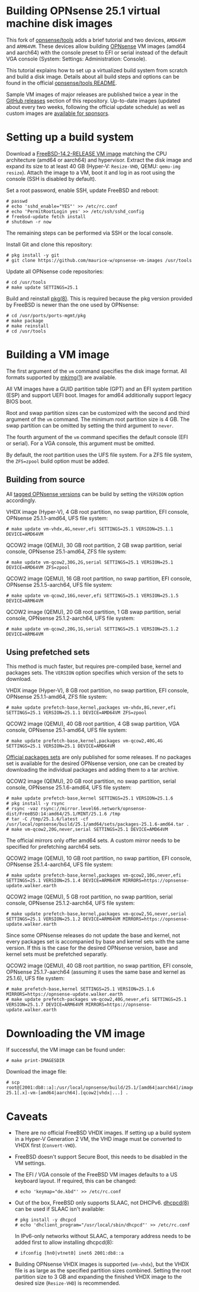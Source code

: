 Building OPNsense 25.1 virtual machine disk images
==================================================

This fork of [opnsense/tools](https://github.com/opnsense/tools) adds a brief tutorial and two devices, `AMD64VM` and `ARM64VM`.
These devices allow building [OPNsense](https://opnsense.org/) VM images (amd64 and aarch64) with the console preset to EFI or serial instead of the default VGA console (System: Settings: Administration: Console).

This tutorial explains how to set up a virtualized build system from scratch and build a disk image.
Details about all build steps and options can be found in the official [opnsense/tools README](https://github.com/opnsense/tools/blob/master/README.md).

Sample VM images of major releases are published twice a year in the [GitHub releases](https://github.com/maurice-w/opnsense-vm-images/releases) section of this repository.
Up-to-date images (updated about every two weeks, following the official update schedule) as well as custom images are [available for sponsors](https://github.com/sponsors/maurice-w).

Setting up a build system
=========================

Download a [FreeBSD-14.2-RELEASE VM image](https://download.freebsd.org/releases/VM-IMAGES/14.2-RELEASE/) matching the CPU architecture (amd64 or aarch64) and hypervisor.
Extract the disk image and expand its size to at least 40 GB (Hyper-V: `Resize-VHD`, QEMU: `qemu-img resize`).
Attach the image to a VM, boot it and log in as root using the console (SSH is disabled by default).

Set a root password, enable SSH, update FreeBSD and reboot:

    # passwd
    # echo 'sshd_enable="YES"' >> /etc/rc.conf
    # echo 'PermitRootLogin yes' >> /etc/ssh/sshd_config
    # freebsd-update fetch install
    # shutdown -r now

The remaining steps can be performed via SSH or the local console.

Install Git and clone this repository:

    # pkg install -y git
    # git clone https://github.com/maurice-w/opnsense-vm-images /usr/tools

Update all OPNsense code repositories:
    
    # cd /usr/tools
    # make update SETTINGS=25.1

Build and reinstall [pkg(8)](https://man.freebsd.org/cgi/man.cgi?query=pkg&sektion=8). This is required because the pkg version provided by FreeBSD is newer than the one used by OPNsense:

    # cd /usr/ports/ports-mgmt/pkg
    # make package
    # make reinstall
    # cd /usr/tools

Building a VM image
===================

The first argument of the `vm` command specifies the disk image format. All formats supported by [mkimg(1)](https://man.freebsd.org/cgi/man.cgi?query=mkimg) are available.

All VM images have a GUID partition table (GPT) and an EFI system partition (ESP) and support UEFI boot. Images for amd64 additionally support legacy BIOS boot.

Root and swap partition sizes can be customized with the second and third argument of the `vm` command.
The minimum root partition size is 4 GB. The swap partition can be omitted by setting the third argument to `never`.

The fourth argument of the `vm` command specifies the default console (EFI or serial). For a VGA console, this argument must be omitted.

By default, the root partition uses the UFS file system. For a ZFS file system, the `ZFS=zpool` build option must be added.

Building from source
--------------------

All [tagged OPNsense versions](https://github.com/opnsense/core/tags) can be build by setting the `VERSION` option accordingly.

VHDX image (Hyper-V), 4 GB root partition, no swap partition, EFI console, OPNsense 25.1.1-amd64, UFS file system:

    # make update vm-vhdx,4G,never,efi SETTINGS=25.1 VERSION=25.1.1 DEVICE=AMD64VM

QCOW2 image (QEMU), 30 GB root partition, 2 GB swap partition, serial console, OPNsense 25.1-amd64, ZFS file system:

    # make update vm-qcow2,30G,2G,serial SETTINGS=25.1 VERSION=25.1 DEVICE=AMD64VM ZFS=zpool

QCOW2 image (QEMU), 16 GB root partition, no swap partition, EFI console, OPNsense 25.1.5-aarch64, UFS file system:

    # make update vm-qcow2,16G,never,efi SETTINGS=25.1 VERSION=25.1.5 DEVICE=ARM64VM

QCOW2 image (QEMU), 20 GB root partition, 1 GB swap partition, serial console, OPNsense 25.1.2-aarch64, UFS file system:

    # make update vm-qcow2,20G,1G,serial SETTINGS=25.1 VERSION=25.1.2 DEVICE=ARM64VM

Using prefetched sets
---------------------

This method is much faster, but requires pre-compiled base, kernel and packages sets. The `VERSION` option specifies which version of the sets to download.

VHDX image (Hyper-V), 8 GB root partition, no swap partition, EFI console, OPNsense 25.1.1-amd64, ZFS file system:

    # make update prefetch-base,kernel,packages vm-vhdx,8G,never,efi SETTINGS=25.1 VERSION=25.1.1 DEVICE=AMD64VM ZFS=zpool

QCOW2 image (QEMU), 40 GB root partition, 4 GB swap partition, VGA console, OPNsense 25.1-amd64, UFS file system:

    # make update prefetch-base,kernel,packages vm-qcow2,40G,4G SETTINGS=25.1 VERSION=25.1 DEVICE=AMD64VM

[Official packages sets](https://pkg.opnsense.org/FreeBSD:14:amd64/25.1/sets/) are only published for some releases. If no packages set is available for the desired
OPNsense version, one can be created by downloading the individual packages and adding them to a tar archive.

QCOW2 image (QEMU), 20 GB root partition, no swap partition, serial console, OPNsense 25.1.6-amd64, UFS file system:

    # make update prefetch-base,kernel SETTINGS=25.1 VERSION=25.1.6
    # pkg install -y rsync
    # rsync -vaz rsync://mirror.level66.network/opnsense-dist/FreeBSD:14:amd64/25.1/MINT/25.1.6 /tmp
    # tar -C /tmp/25.1.6/latest -cf /usr/local/opnsense/build/25.1/amd64/sets/packages-25.1.6-amd64.tar .
    # make vm-qcow2,20G,never,serial SETTINGS=25.1 DEVICE=AMD64VM

The official mirrors only offer amd64 sets. A custom mirror needs to be specified for prefetching aarch64 sets.

QCOW2 image (QEMU), 10 GB root partition, no swap partition, EFI console, OPNsense 25.1.4-aarch64, UFS file system:

    # make update prefetch-base,kernel,packages vm-qcow2,10G,never,efi SETTINGS=25.1 VERSION=25.1.4 DEVICE=ARM64VM MIRRORS=https://opnsense-update.walker.earth

QCOW2 image (QEMU), 5 GB root partition, no swap partition, serial console, OPNsense 25.1.2-aarch64, UFS file system:

    # make update prefetch-base,kernel,packages vm-qcow2,5G,never,serial SETTINGS=25.1 VERSION=25.1.2 DEVICE=ARM64VM MIRRORS=https://opnsense-update.walker.earth

Since some OPNsense releases do not update the base and kernel, not every packages set is accompanied by base and kernel sets with the same version.
If this is the case for the desired OPNsense version, base and kernel sets must be prefetched separatly.

QCOW2 image (QEMU), 40 GB root partition, no swap partition, EFI console, OPNsense 25.1.7-aarch64 (assuming it uses the same base and kernel as 25.1.6), UFS file system:

    # make prefetch-base,kernel SETTINGS=25.1 VERSION=25.1.6 MIRRORS=https://opnsense-update.walker.earth
    # make update prefetch-packages vm-qcow2,40G,never,efi SETTINGS=25.1 VERSION=25.1.7 DEVICE=ARM64VM MIRRORS=https://opnsense-update.walker.earth

Downloading the VM image
========================

If successful, the VM image can be found under:

    # make print-IMAGESDIR

Download the image file:

    # scp root@[2001:db8::a]:/usr/local/opnsense/build/25.1/[amd64|aarch64]/images/OPNsense-25.1[.x]-vm-[amd64|aarch64].[qcow2|vhdx|...] .

Caveats
=======

- There are no official FreeBSD VHDX images. If setting up a build system in a Hyper-V Generation 2 VM, the VHD image must be converted to VHDX first (`Convert-VHD`).
- FreeBSD doesn't support Secure Boot, this needs to be disabled in the VM settings.
- The EFI / VGA console of the FreeBSD VM images defaults to a US keyboard layout. If required, this can be changed:

      # echo 'keymap="de.kbd"' >> /etc/rc.conf

- Out of the box, FreeBSD only supports SLAAC, not DHCPv6.
  [dhcpcd(8)](https://man.freebsd.org/cgi/man.cgi?query=dhcpcd) can be used if SLAAC isn't available:

      # pkg install -y dhcpcd
      # echo 'dhclient_program="/usr/local/sbin/dhcpcd"' >> /etc/rc.conf

  In IPv6-only networks without SLAAC, a temporary address needs to be added first to allow installing dhcpcd(8):

      # ifconfig [hn0|vtnet0] inet6 2001:db8::a

- Building OPNsense VHDX images is supported (`vm-vhdx`), but the VHDX file is as large as the specified partition sizes combined.
  Setting the root partition size to 3 GB and expanding the finished VHDX image to the desired size (`Resize-VHD`) is recommended.
